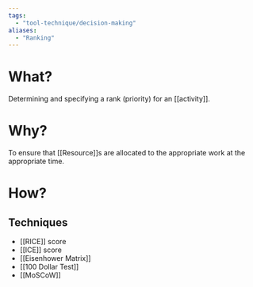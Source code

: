 ```yaml
---
tags:
  - "tool-technique/decision-making"
aliases:
  - "Ranking"
---
```

# What?
Determining and specifying a rank (priority) for an [[activity]].
# Why?
To ensure that [[Resource]]s are allocated to the appropriate work at the appropriate time.
# How?
## Techniques
- [[RICE]] score
- [[ICE]] score
- [[Eisenhower Matrix]]
- [[100 Dollar Test]]
- [[MoSCoW]]